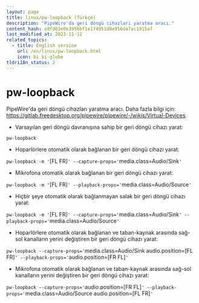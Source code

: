 ```yaml
---
layout: page
title: linux/pw-loopback (Türkçe)
description: "PipeWire'da geri döngü cihazları yaratma aracı."
content_hash: e8fd03e0e3956bf1e174951d8e956da7ac1915af
last_modified_at: 2023-11-12
related_topics:
  - title: English version
    url: /en/linux/pw-loopback.html
    icon: bi bi-globe
tldri18n_status: 2
---
```

# pw-loopback

PipeWire'da geri döngü cihazları yaratma aracı.
Daha fazla bilgi için: <https://gitlab.freedesktop.org/pipewire/pipewire/-/wikis/Virtual-Devices>.

- Varsayılan geri döngü davranışına sahip bir geri döngü cihazı yarat:

`pw-loopback`

- Hoparlörlere otomatik olarak bağlanan bir geri döngü cihazı yarat:

`pw-loopback -m '`<span class="tldr-var badge badge-pill bg-dark-lm bg-white-dm text-white-lm text-dark-dm font-weight-bold">[FL FR]</span>`' --capture-props='`<span class="tldr-var badge badge-pill bg-dark-lm bg-white-dm text-white-lm text-dark-dm font-weight-bold">media.class=Audio/Sink</span>`'`

- Mikrofona otomatik olarak bağlanan bir geri döngü cihazı yarat:

`pw-loopback -m '`<span class="tldr-var badge badge-pill bg-dark-lm bg-white-dm text-white-lm text-dark-dm font-weight-bold">[FL FR]</span>`' --playback-props='`<span class="tldr-var badge badge-pill bg-dark-lm bg-white-dm text-white-lm text-dark-dm font-weight-bold">media.class=Audio/Source</span>`'`

- Hiçbir şeye otomatik olarak bağlanmayan salak bir geri döngü cihazı yarat:

`pw-loopback -m '`<span class="tldr-var badge badge-pill bg-dark-lm bg-white-dm text-white-lm text-dark-dm font-weight-bold">[FL FR]</span>`' --capture-props='`<span class="tldr-var badge badge-pill bg-dark-lm bg-white-dm text-white-lm text-dark-dm font-weight-bold">media.class=Audio/Sink</span>`' --playback-props='`<span class="tldr-var badge badge-pill bg-dark-lm bg-white-dm text-white-lm text-dark-dm font-weight-bold">media.class=Audio/Source</span>`'`

- Hoparlörlere otomatik olarak bağlanan ve taban-kaynak arasında sağ-sol kanalların yerini değiştiren bir geri döngü cihazı yarat:

`pw-loopback --capture-props='`<span class="tldr-var badge badge-pill bg-dark-lm bg-white-dm text-white-lm text-dark-dm font-weight-bold">media.class=Audio/Sink audio.position=[FL FR]</span>`' --playback-props='`<span class="tldr-var badge badge-pill bg-dark-lm bg-white-dm text-white-lm text-dark-dm font-weight-bold">audio.position=[FR FL]</span>`'`

- Mikrofona otomatik olarak bağlanan ve taban-kaynak arasında sağ-sol kanalların yerini değiştiren bir geri döngü cihazı yarat:

`pw-loopback --capture-props='`<span class="tldr-var badge badge-pill bg-dark-lm bg-white-dm text-white-lm text-dark-dm font-weight-bold">audio.position=[FR FL]</span>`' --playback-props='`<span class="tldr-var badge badge-pill bg-dark-lm bg-white-dm text-white-lm text-dark-dm font-weight-bold">media.class=Audio/Source audio.position=[FL FR]</span>`'`
